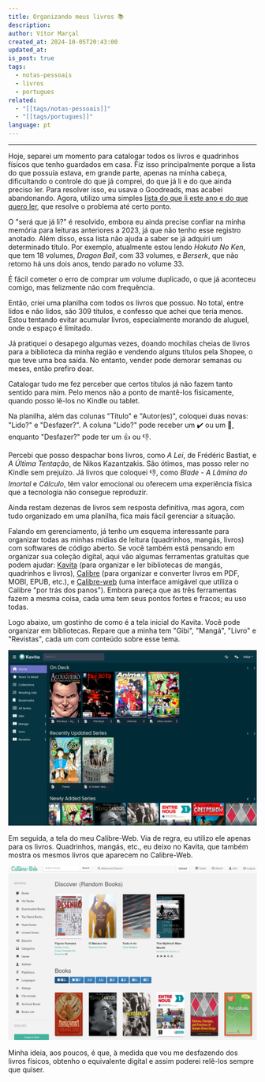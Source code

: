 ```yaml
---
title: Organizando meus livros 📚
description: 
author: Vítor Marçal
created_at: 2024-10-05T20:43:00
updated_at: 
is_post: true
tags:
  - notas-pessoais
  - livros
  - portugues
related:
  - "[[tags/notas-pessoais]]"
  - "[[tags/portugues]]"
language: pt
---
```

----

Hoje, separei um momento para catalogar todos os livros e quadrinhos físicos que tenho guardados em casa. Fiz isso principalmente porque a lista do que possuía estava, em grande parte, apenas na minha cabeça, dificultando o controle do que já comprei, do que já li e do que ainda preciso ler. Para resolver isso, eu usava o Goodreads, mas acabei abandonando. Agora, utilizo uma simples [lista do que li este ano e do que quero ler](leituras-de-2024), que resolve o problema até certo ponto.

O "será que já li?" é resolvido, embora eu ainda precise confiar na minha memória para leituras anteriores a 2023, já que não tenho esse registro anotado. Além disso, essa lista não ajuda a saber se já adquiri um determinado título. Por exemplo, atualmente estou lendo _Hokuto No Ken_, que tem 18 volumes, _Dragon Ball_, com 33 volumes, e _Berserk_, que não retomo há uns dois anos, tendo parado no volume 33.

É fácil cometer o erro de comprar um volume duplicado, o que já aconteceu comigo, mas felizmente não com frequência.

Então, criei uma planilha com todos os livros que possuo. No total, entre lidos e não lidos, são 309 títulos, e confesso que achei que teria menos. Estou tentando evitar acumular livros, especialmente morando de aluguel, onde o espaço é limitado.

Já pratiquei o desapego algumas vezes, doando mochilas cheias de livros para a biblioteca da minha região e vendendo alguns títulos pela Shopee, o que teve uma boa saída. No entanto, vender pode demorar semanas ou meses, então prefiro doar.

Catalogar tudo me fez perceber que certos títulos já não fazem tanto sentido para mim. Pelo menos não a ponto de mantê-los fisicamente, quando posso lê-los no Kindle ou tablet.

Na planilha, além das colunas "Título" e "Autor(es)", coloquei duas novas: "Lido?" e "Desfazer?". A coluna "Lido?" pode receber um ✔️ ou um 🔲, enquanto "Desfazer?" pode ter um 👍 ou 👎.

Percebi que posso despachar bons livros, como _A Lei_, de Frédéric Bastiat, e _A Última Tentação_, de Nikos Kazantzakis. São ótimos, mas posso reler no Kindle sem prejuízo. Já livros que coloquei 👎, como _Blade - A Lâmina do Imortal_ e _Cálculo_, têm valor emocional ou oferecem uma experiência física que a tecnologia não consegue reproduzir.

Ainda restam dezenas de livros sem resposta definitiva, mas agora, com tudo organizado em uma planilha, fica mais fácil gerenciar a situação.

Falando em gerenciamento, já tenho um esquema interessante para organizar todas as minhas mídias de leitura (quadrinhos, mangás, livros) com softwares de código aberto. Se você também está pensando em organizar sua coleção digital, aqui vão algumas ferramentas gratuitas que podem ajudar: [Kavita](https://github.com/Kareadita/Kavita) (para organizar e ler bibliotecas de mangás, quadrinhos e livros), [Calibre](https://calibre-ebook.com/pt_BR) (para organizar e converter livros em PDF, MOBI, EPUB, etc.), e [Calibre-web](https://github.com/janeczku/calibre-web) (uma interface amigável que utiliza o Calibre "por trás dos panos"). Embora pareça que as três ferramentas fazem a mesma coisa, cada uma tem seus pontos fortes e fracos; eu uso todas.

Logo abaixo, um gostinho de como é a tela inicial do Kavita. Você pode organizar em bibliotecas. Repare que a minha tem "Gibi", "Mangá", "Livro" e "Revistas", cada um com conteúdo sobre esse tema.

![Tela inicial do Kavita com conteúdo da minha coleção de quadrinhos](img/organizando-meus-livros/organizando-meus-livros-1.png)

Em seguida, a tela do meu Calibre-Web. Via de regra, eu utilizo ele apenas para os livros. Quadrinhos, mangás, etc., eu deixo no Kavita, que também mostra os mesmos livros que aparecem no Calibre-Web.

![Tela inicial do Calibre-Web com conteúdo da minha coleção de livros](img/organizando-meus-livros/organizando-meus-livros-2.png)

Minha ideia, aos poucos, é que, à medida que vou me desfazendo dos livros físicos, obtenho o equivalente digital e assim poderei relê-los sempre que quiser.